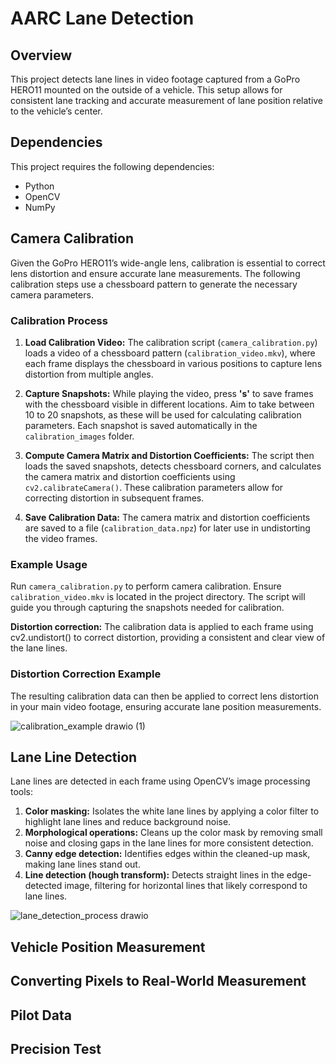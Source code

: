 # AARC Lane Detection

## Overview

This project detects lane lines in video footage captured from a GoPro HERO11 mounted on the outside of a vehicle. This setup allows for consistent lane tracking and accurate measurement of lane position relative to the vehicle’s center. 

## Dependencies

This project requires the following dependencies:

* Python
* OpenCV
* NumPy

## Camera Calibration

Given the GoPro HERO11’s wide-angle lens, calibration is essential to correct lens distortion and ensure accurate lane measurements. The following calibration steps use a chessboard pattern to generate the necessary camera parameters.

### Calibration Process

1. **Load Calibration Video:** The calibration script (`camera_calibration.py`) loads a video of a chessboard pattern (`calibration_video.mkv`), where each frame displays the chessboard in various positions to capture lens distortion from multiple angles.
   
2. **Capture Snapshots:** While playing the video, press **'s'** to save frames with the chessboard visible in different locations. Aim to take between 10 to 20 snapshots, as these will be used for calculating calibration parameters. Each snapshot is saved automatically in the `calibration_images` folder.

3. **Compute Camera Matrix and Distortion Coefficients:** The script then loads the saved snapshots, detects chessboard corners, and calculates the camera matrix and distortion coefficients using `cv2.calibrateCamera()`. These calibration parameters allow for correcting distortion in subsequent frames.

4. **Save Calibration Data:** The camera matrix and distortion coefficients are saved to a file (`calibration_data.npz`) for later use in undistorting the video frames.

### Example Usage

Run `camera_calibration.py` to perform camera calibration. Ensure `calibration_video.mkv` is located in the project directory. The script will guide you through capturing the snapshots needed for calibration.

**Distortion correction:** The calibration data is applied to each frame using cv2.undistort() to correct distortion, providing a consistent and clear view of the lane lines.

### Distortion Correction Example

The resulting calibration data can then be applied to correct lens distortion in your main video footage, ensuring accurate lane position measurements.

![calibration_example drawio (1)](https://github.com/user-attachments/assets/c8a0e75a-594b-44ff-af0f-96271b59085e)

## Lane Line Detection

Lane lines are detected in each frame using OpenCV’s image processing tools:

1. **Color masking:** Isolates the white lane lines by applying a color filter to highlight lane lines and reduce background noise.
2. **Morphological operations:** Cleans up the color mask by removing small noise and closing gaps in the lane lines for more consistent detection.
3. **Canny edge detection:** Identifies edges within the cleaned-up mask, making lane lines stand out.
4. **Line detection (hough transform):** Detects straight lines in the edge-detected image, filtering for horizontal lines that likely correspond to lane lines.

![lane_detection_process drawio](https://github.com/user-attachments/assets/b670773b-aa76-4fec-9c55-8d05b3582961)

## Vehicle Position Measurement


## Converting Pixels to Real-World Measurement


## Pilot Data


## Precision Test

